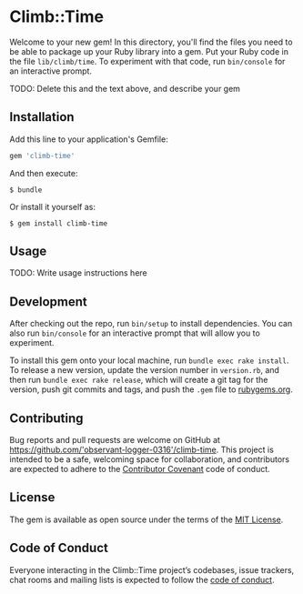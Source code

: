 # Climb::Time

Welcome to your new gem! In this directory, you'll find the files you need to be able to package up your Ruby library into a gem. Put your Ruby code in the file `lib/climb/time`. To experiment with that code, run `bin/console` for an interactive prompt.

TODO: Delete this and the text above, and describe your gem

## Installation

Add this line to your application's Gemfile:

```ruby
gem 'climb-time'
```

And then execute:

    $ bundle

Or install it yourself as:

    $ gem install climb-time

## Usage

TODO: Write usage instructions here

## Development

After checking out the repo, run `bin/setup` to install dependencies. You can also run `bin/console` for an interactive prompt that will allow you to experiment.

To install this gem onto your local machine, run `bundle exec rake install`. To release a new version, update the version number in `version.rb`, and then run `bundle exec rake release`, which will create a git tag for the version, push git commits and tags, and push the `.gem` file to [rubygems.org](https://rubygems.org).

## Contributing

Bug reports and pull requests are welcome on GitHub at https://github.com/'observant-logger-0316'/climb-time. This project is intended to be a safe, welcoming space for collaboration, and contributors are expected to adhere to the [Contributor Covenant](http://contributor-covenant.org) code of conduct.

## License

The gem is available as open source under the terms of the [MIT License](https://opensource.org/licenses/MIT).

## Code of Conduct

Everyone interacting in the Climb::Time project’s codebases, issue trackers, chat rooms and mailing lists is expected to follow the [code of conduct](https://github.com/'observant-logger-0316'/climb-time/blob/master/CODE_OF_CONDUCT.md).
